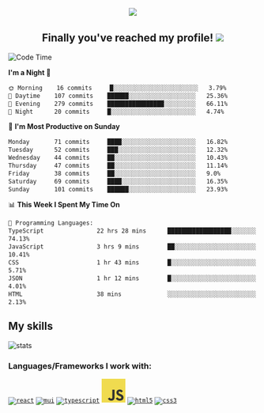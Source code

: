 <p align="center">
  <img src="https://user-images.githubusercontent.com/102032437/162972217-d9d013af-ed44-46cb-bd0c-aaf87b5200e7.gif">
</p>

<h2 align="center">
  Finally you've reached my profile!
  <img src="https://media.giphy.com/media/hvRJCLFzcasrR4ia7z/giphy.gif" width="28">
</h2>

<!--START_SECTION:waka-->
![Code Time](http://img.shields.io/badge/Code%20Time-473%20hrs%2052%20mins-blue)

**I'm a Night 🦉** 

```text
🌞 Morning    16 commits     █░░░░░░░░░░░░░░░░░░░░░░░░   3.79% 
🌆 Daytime    107 commits    ██████░░░░░░░░░░░░░░░░░░░   25.36% 
🌃 Evening    279 commits    ████████████████░░░░░░░░░   66.11% 
🌙 Night      20 commits     █░░░░░░░░░░░░░░░░░░░░░░░░   4.74%

```
📅 **I'm Most Productive on Sunday** 

```text
Monday       71 commits     ████░░░░░░░░░░░░░░░░░░░░░   16.82% 
Tuesday      52 commits     ███░░░░░░░░░░░░░░░░░░░░░░   12.32% 
Wednesday    44 commits     ██░░░░░░░░░░░░░░░░░░░░░░░   10.43% 
Thursday     47 commits     ██░░░░░░░░░░░░░░░░░░░░░░░   11.14% 
Friday       38 commits     ██░░░░░░░░░░░░░░░░░░░░░░░   9.0% 
Saturday     69 commits     ████░░░░░░░░░░░░░░░░░░░░░   16.35% 
Sunday       101 commits    ██████░░░░░░░░░░░░░░░░░░░   23.93%

```


📊 **This Week I Spent My Time On** 

```text
💬 Programming Languages: 
TypeScript               22 hrs 28 mins      ██████████████████░░░░░░░   74.13% 
JavaScript               3 hrs 9 mins        ██░░░░░░░░░░░░░░░░░░░░░░░   10.41% 
CSS                      1 hr 43 mins        █░░░░░░░░░░░░░░░░░░░░░░░░   5.71% 
JSON                     1 hr 12 mins        █░░░░░░░░░░░░░░░░░░░░░░░░   4.01% 
HTML                     38 mins             ░░░░░░░░░░░░░░░░░░░░░░░░░   2.13%

```


<!--END_SECTION:waka-->

<h2>My skills</h2>

<img src="https://github-readme-stats.vercel.app/api?username=etczrn&count_private=true&show_icons=true&hide_border=true&bg_color=45deg,185a9d,43cea2&title_color=ffffff&text_color=ffffff&icon_color=ffffff" alt="stats">

### Languages/Frameworks I work with:

<code><a href="https://reactjs.org/"><img alt="react" title="react" src="https://cdn.jsdelivr.net/gh/devicons/devicon/icons/react/react-original.svg" height="48"></a></code>
<code><a href="https://mui.com/"><img alt="mui" title="mui" src="https://cdn.jsdelivr.net/gh/devicons/devicon/icons/materialui/materialui-original.svg" height="48"></a></code>
<code><a href="https://www.typescriptlang.org/"><img alt="typescript" title="typescript" src="https://cdn.jsdelivr.net/gh/devicons/devicon/icons/typescript/typescript-original.svg" height="48"></a></code>
<code><a href="https://developer.mozilla.org/en-US/docs/Web/JavaScript"><img alt="JavaScript" title="JavaScript" src="https://raw.githubusercontent.com/github/explore/80688e429a7d4ef2fca1e82350fe8e3517d3494d/topics/javascript/javascript.png" height="48"></a></code>
<code><a href="https://dev.w3.org/html5/html-author/"><img alt="html5" title="html5" src="https://cdn.jsdelivr.net/gh/devicons/devicon/icons/html5/html5-original.svg" height="48"></a></code>
<code><a href="https://www.w3.org/TR/css/"><img alt="css3" title="css3" src="https://cdn.jsdelivr.net/gh/devicons/devicon/icons/css3/css3-original.svg" height="48"></a></code>
